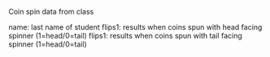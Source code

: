 Coin spin data from class

name: last name of student
flips1: results when coins spun with head facing spinner (1=head/0=tail)
flips1: results when coins spun with tail facing spinner (1=head/0=tail)
